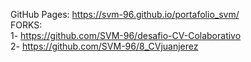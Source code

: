 GitHub Pages: https://svm-96.github.io/portafolio_svm/ <br>
FORKS: <br> 1- https://github.com/SVM-96/desafio-CV-Colaborativo <br>
        2- https://github.com/SVM-96/8_CVjuanjerez
